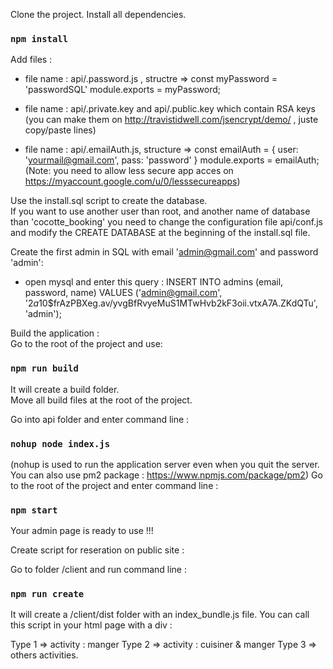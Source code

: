 Clone the project.
Install all dependencies.
### `npm install`

Add files : 
  - file name : api/.password.js , structre => 
const myPassword = 'passwordSQL'
module.exports = myPassword;

  - file name : api/.private.key and api/.public.key which contain RSA keys (you can make them on http://travistidwell.com/jsencrypt/demo/ , juste copy/paste lines) 
  - file name : api/.emailAuth.js, structure =>
const emailAuth = {
  user: 'yourmail@gmail.com',
  pass: 'password'
}
module.exports = emailAuth;
(Note: you need to allow less secure app acces on https://myaccount.google.com/u/0/lesssecureapps)

Use the install.sql script to create the database.<br>
If you want to use another user than root, and another name of database than 'cocotte_booking' you need to change the configuration file api/conf.js and modify the CREATE DATABASE at the beginning of the install.sql file.

Create the first admin in SQL with email 'admin@gmail.com' and password 'admin': <br>
  - open mysql and enter this query : 
INSERT INTO admins (email, password, name) VALUES ('admin@gmail.com', '$2a$10$frAzPBXeg.av/yvgBfRvyeMuS1MTwHvb2kF3oii.vtxA7A.ZKdQTu', 'admin');

Build the application : <br>
Go to the root of the project and use:
### `npm run build`
It will create a build folder. <br>
Move all build files at the root of the project. <br>

Go into api folder and enter command line :
### `nohup node index.js`
(nohup is used to run the application server even when you quit the server. You can also use pm2 package : https://www.npmjs.com/package/pm2)
Go to the root of the project and enter command line :
### `npm start`

Your admin page is ready to use !!!

Create script for reseration on public site : 

Go to folder /client and run command line : 
### `npm run create`

It will create a /client/dist folder with an index_bundle.js file.
You can call this script in your html page with a div : <div id="app" type="1"></div>
Type 1 => activity : manger
Type 2 => activity : cuisiner & manger
Type 3 => others activities. 